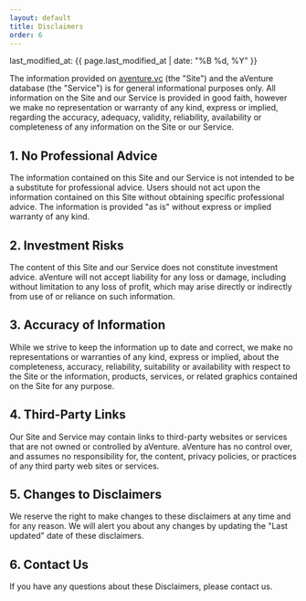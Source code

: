 ```yaml
---
layout: default
title: Disclaimers
order: 6
---
```

last_modified_at: {{ page.last_modified_at | date: "%B %d, %Y" }}

The information provided on [aventure.vc](https://aventure.vc) (the "Site") and the aVenture database (the "Service") is for general informational purposes only. All information on the Site and our Service is provided in good faith, however we make no representation or warranty of any kind, express or implied, regarding the accuracy, adequacy, validity, reliability, availability or completeness of any information on the Site or our Service.

## 1. No Professional Advice

The information contained on this Site and our Service is not intended to be a substitute for professional advice. Users should not act upon the information contained on this Site without obtaining specific professional advice. The information is provided "as is" without express or implied warranty of any kind.

## 2. Investment Risks

The content of this Site and our Service does not constitute investment advice. aVenture will not accept liability for any loss or damage, including without limitation to any loss of profit, which may arise directly or indirectly from use of or reliance on such information.

## 3. Accuracy of Information

While we strive to keep the information up to date and correct, we make no representations or warranties of any kind, express or implied, about the completeness, accuracy, reliability, suitability or availability with respect to the Site or the information, products, services, or related graphics contained on the Site for any purpose.

## 4. Third-Party Links

Our Site and Service may contain links to third-party websites or services that are not owned or controlled by aVenture. aVenture has no control over, and assumes no responsibility for, the content, privacy policies, or practices of any third party web sites or services.

## 5. Changes to Disclaimers

We reserve the right to make changes to these disclaimers at any time and for any reason. We will alert you about any changes by updating the "Last updated" date of these disclaimers.

## 6. Contact Us

If you have any questions about these Disclaimers, please contact us.

